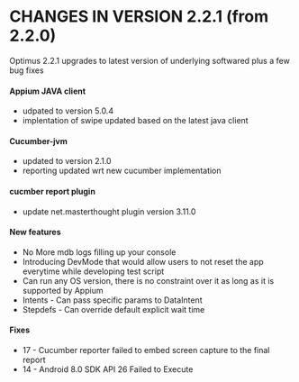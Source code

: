 CHANGES IN VERSION 2.2.1 (from 2.2.0)
===================================

Optimus 2.2.1 upgrades to latest version of underlying softwared plus a few bug fixes

#### Appium JAVA client
* udpated to version 5.0.4
* implentation of swipe updated based on the latest java client

#### Cucumber-jvm
* updated to version 2.1.0
* reporting updated wrt new cucumber implementation

#### cucmber report plugin
* update net.masterthought plugin version 3.11.0

#### New features
* No More mdb logs filling up your console
* Introducing DevMode that would allow users to not reset the app everytime while developing test script
* Can run any OS version, there is no constraint over it as long as it is supported by Appium
* Intents - Can pass specific params to DataIntent
* Stepdefs - Can override default explicit wait time


#### Fixes
* 17 - Cucumber reporter failed to embed screen capture to the final report
* 14 - Android 8.0 SDK API 26 Failed to Execute
